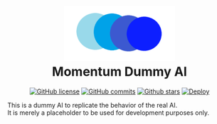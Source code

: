 <h1 align="center">
  <img src=".preview/Logo.png" width="250"><br>
  Momentum Dummy AI
</h1>

<div align="center">
  
  [![GitHub license](https://img.shields.io/github/license/bp-momentum/ai.svg)](https://github.com/bp-momentum/ai/blob/main/LICENSE)
  [![GitHub commits](https://badgen.net/github/commits/bp-momentum/ai/main)](https://GitHub.com/bp-momentum/ai/commit/)
  [![Github stars](https://img.shields.io/github/stars/bp-momentum/ai.svg)](https://GitHub.com/bp-momentum/ai/stargazers/)
  [![Deploy](https://img.shields.io/github/workflow/status/bp-momentum/ai/Deploy)](https://github.com/bp-momentum/ai/actions/workflows/deploy.yml)

</div>

This is a dummy AI to replicate the behavior of the real AI.  
It is merely a placeholder to be used for development purposes only.